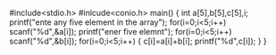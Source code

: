 #include<stdio.h>
#inlcude<conio.h>
main()
{
int a[5],b[5],c[5],i;
printf("ente any five element in the array");
for(i=0;i<5;i++)
scanf("%d",&a[i]);
printf("ener five elemnt");
for(i=0;i<5;i++)
scanf("%d",&b[i]);
for(i=0;i<5;i++)
{
c[i]=a[i]+b[i];
printf("%d",c[i]);
}
 }


